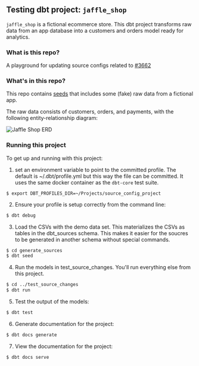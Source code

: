 ## Testing dbt project: `jaffle_shop`

`jaffle_shop` is a fictional ecommerce store. This dbt project transforms raw data from an app database into a customers and orders model ready for analytics.

### What is this repo?
A playground for updating source configs related to [#3662](https://github.com/dbt-labs/dbt-core/issues/3662)

### What's in this repo?
This repo contains [seeds](https://docs.getdbt.com/docs/building-a-dbt-project/seeds) that includes some (fake) raw data from a fictional app.

The raw data consists of customers, orders, and payments, with the following entity-relationship diagram:

![Jaffle Shop ERD](/etc/jaffle_shop_erd.png)


### Running this project
To get up and running with this project:
1. set an environment variable to point to the committed profile.  The default is ~/.dbt/profile.yml but this way the file can be committed.  It uses the same docker container as the `dbt-core` test suite.

```
$ export DBT_PROFILES_DIR=~/Projects/source_config_project
```

2. Ensure your profile is setup correctly from the command line:
```bash
$ dbt debug
```

3. Load the CSVs with the demo data set. This materializes the CSVs as tables in the dbt_sources schema. This makes it easier for the soucres to be generated in another schema without special commands.
```bash
$ cd generate_sources
$ dbt seed
```

4. Run the models in test_source_changes.  You'll run everything else from this project.
```bash
$ cd ../test_source_changes
$ dbt run
```

5. Test the output of the models:
```bash
$ dbt test
```

6. Generate documentation for the project:
```bash
$ dbt docs generate
```

7. View the documentation for the project:
```bash
$ dbt docs serve
```
